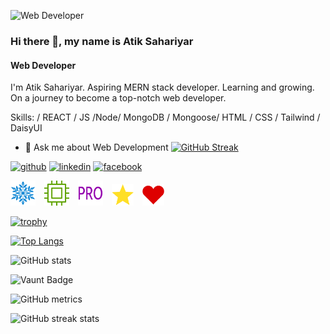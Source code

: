 ![Web Developer](https://media.licdn.com/dms/image/D5616AQHjArypnkC5qA/profile-displaybackgroundimage-shrink_350_1400/0/1700356312225?e=1707350400&v=beta&t=99hKBmsY_AlsU5hOpheHmFeMT819df4EVdKuJI2bunY)
### Hi there 👋, my name is Atik Sahariyar
#### Web Developer


I'm Atik Sahariyar. Aspiring MERN stack developer. Learning and growing. On a journey to become a top-notch web developer.

Skills: / REACT / JS /Node/ MongoDB / Mongoose/ HTML / CSS / Tailwind / DaisyUI

- 💬 Ask me about Web Development 
[![GitHub Streak](https://github-readme-streak-stats.herokuapp.com?user=Atik-Sahariyar&theme=whatsapp-dark2&border_radius=5.4&card_width=500&type=png)](https://git.io/streak-stats)

[<img src='https://cdn.jsdelivr.net/npm/simple-icons@3.0.1/icons/github.svg' alt='github' height='40'>](https://github.com/https://github.com/Atik-Sahariyar)  [<img src='https://cdn.jsdelivr.net/npm/simple-icons@3.0.1/icons/linkedin.svg' alt='linkedin' height='40'>](https://www.linkedin.com/in/https://www.linkedin.com/in/atik-sahariyar-a93500234//)  [<img src='https://cdn.jsdelivr.net/npm/simple-icons@3.0.1/icons/facebook.svg' alt='facebook' height='40'>](https://www.facebook.com/https://www.facebook.com/md.atiksahariyar?mibextid=9R9pXO)  

<a href='https://archiveprogram.github.com/'><img src='https://raw.githubusercontent.com/acervenky/animated-github-badges/master/assets/acbadge.gif' width='40' height='40'></a> <a href='https://docs.github.com/en/developers'><img src='https://raw.githubusercontent.com/acervenky/animated-github-badges/master/assets/devbadge.gif' width='40' height='40'></a> <a href='https://github.com/pricing'><img src='https://raw.githubusercontent.com/acervenky/animated-github-badges/master/assets/pro.gif' width='40' height='40'></a> <a href='https://stars.github.com/'><img src='https://raw.githubusercontent.com/acervenky/animated-github-badges/master/assets/starbadge.gif' width='35' height='35'></a> <a href='https://docs.github.com/en/github/supporting-the-open-source-community-with-github-sponsors'><img src='https://raw.githubusercontent.com/acervenky/animated-github-badges/master/assets/sponsorbadge.gif' width='35' height='35'></a> 

[![trophy](https://github-profile-trophy.vercel.app/?username=https://github.com/Atik-Sahariyar)](https://github.com/ryo-ma/github-profile-trophy)

[![Top Langs](https://github-readme-stats.vercel.app/api/top-langs/?username=https://github.com/Atik-Sahariyar)](https://github.com/anuraghazra/github-readme-stats)

![GitHub stats](https://github-readme-stats.vercel.app/api?username=https://github.com/Atik-Sahariyar&show_icons=true)  

![Vaunt Badge](https://api.vaunt.dev/v1/github/entities/https://github.com/Atik-Sahariyar/contributions?format=svg&private=false)  

![GitHub metrics](https://metrics.lecoq.io/https://github.com/Atik-Sahariyar)  

![GitHub streak stats](https://streak-stats.demolab.com/?user=https://github.com/Atik-Sahariyar)  

